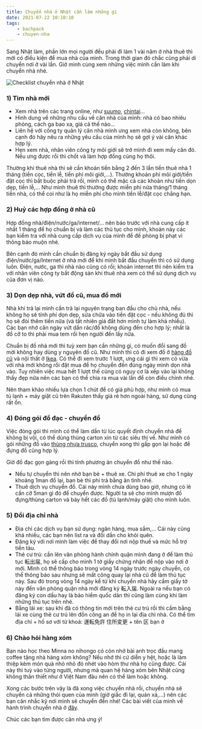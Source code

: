 ```yaml
---
title: Chuyển nhà ở Nhật cần làm những gì 
date: 2021-07-22 10:10:10
tags:
    - bachpack
    - chuyen-nha
---
```


Sang Nhật làm, phần lớn mọi người đều phải đi làm 1 vài năm ở nhà thuê thì mới có điều kiện để mua nhà của mình. Trong thời gian đó chắc cũng phải di chuyển nơi ở vài lần. Giờ mình cùng xem những việc mình cần làm khi chuyển nhà nhé.

![Checklist chuyển nhà ở Nhật](https://i.imgur.com/Zq8rB9n.png)

<!-- more -->

### 1) Tìm nhà mới

- Xem nhà trên các trang online, như [suumo](https://suumo.jp/), [chintai](https://www.chintai.net/)...
- Hình dung về những nhu cầu về căn nhà của mình: nhà có bao nhiêu phòng, cách ga bao xa, giá cả thế nào...
- Liên hệ với công ty quản lý căn nhà mình ưng xem nhà còn không, bên cạnh đó hãy nêu ra những yêu cầu của mình họ sẽ gợi ý vài căn khác hợp lý.
- Hẹn xem nhà, nhân viên công ty môi giới sẽ trở mình đi xem mấy căn đó. Nếu ưng được rồi thì chốt và làm hợp đồng cùng họ thôi.

Thường khi thuê nhà thì sẽ cần khoản tiền bằng 2 đến 3 lần tiền thuê nhà 1 tháng (tiền cọc, tiền lễ, tiền phí môi giới,...). Thường khoản phí môi giới/tiền đặt cọc thì bắt buộc phải trả rồi, mình có thể mặc cả các khoản như tiền dọn dẹp, tiền lễ,... Như mình thuê thì thường được miễn phí nửa tháng/1 tháng tiền nhà, có thể coi như là họ miễn phí cho mình tiền lễ/đặt cọc chẳng hạn.

### 2) Huỷ các hợp đồng ở nhà cũ

Hợp đồng nhà/điện/nước/ga/internet/... nên báo trước với nhà cung cấp ít nhất 1 tháng để họ chuẩn bị và làm các thủ tục cho mình, khoản này các bạn kiểm tra với nhà cung cấp dịch vụ của mình để đề phòng bị phạt vì thông báo muộn nhé.

Bên cạnh đó mình cần chuẩn bị đăng ký ngày bắt đầu sử dụng điện/nước/ga/Internet ở nhà mới để khi mình bắt đầu chuyển thì có sử dụng luôn. Điện, nước, ga thì nhà nào cũng có rồi; khoản internet thì nên kiểm tra với nhân viên công ty bất động sản khi thuê nhà xem có thể sử dụng dịch vụ của đơn vị nào.

### 3) Dọn dẹp nhà, vứt đồ cũ, mua đồ mới

Nhà khi trả lại mình cần trả lại nguyên trạng ban đầu cho chủ nhà, nếu không họ sẽ tính phí dọn dẹp, sửa chữa vào tiền đặt cọc - nếu không đủ thì họ sẽ đòi thêm tiền nữa (và tất nhiên giá đắt hơn mình tự làm khá nhiều). Các bạn nhớ căn ngày vứt dần rác/đồ không dùng đến cho hợp lý; nhất là đồ cỡ to thì phải mua tem rồi hẹn người đến lấy nữa.

Chuẩn bị đồ nhà mới thì tuỳ xem bạn cần những gì, có muốn đổi sang đồ mới không hay dùng y nguyên đồ cũ. Như mình thì có đi xem đồ ở [hàng đồ cũ](https://bach.mystories.vn/2021/07/23/sieu-thi-do-cu-o-Nhat/) và nội thất ở [Ikea](https://bach.mystories.vn/2021/06/13/ikea-lon-nhat-Nhat-Ban-shinmisato/). Có thể đi xem trước 1 lượt, ưng cái gì thì xem có vừa với nhà mới không rồi đặt mua để họ chuyển đến đúng ngày mình dọn nhà vào. Tuy nhiên việc mua hết 1 lượt thế cũng có nguy cơ là xếp vào lại không thấy đẹp nữa nên các bạn có thể chia ra mua vài lần để còn điều chỉnh nhé.

Nên tham khảo nhiều lựa chọn 1 chút để có giá phù hợp, như mình có mua tủ lạnh + máy giặt cũ trên Rakuten thấy giá rẻ hơn ngoài hàng, sử dụng cũng rất ổn.

### 4) Đóng gói đồ đạc - chuyển đồ 

Việc đóng gói thì mình có thể làm dần từ lúc quyết định chuyển nhà để không bị vội, có thể dùng thùng carton xin từ các siêu thị về. Như mình có gói những đồ vào [thùng nhựa trusco](https://bach.mystories.vn/2021/06/13/bao-quan-do-bang-thung-trusco/), chuyển xong thì gấp gọn lại hoặc để đựng đồ cũng hợp lý.

Giờ đồ đạc gọn gàng rồi thì tính phương án chuyển đồ như thế nào. 
- Nếu tự chuyển thì nên nhờ bạn bè + thuê xe. Chi phí thuê xe cho 1 ngày khoảng 1man đổ lại, bạn bè thì phí trả bằng ân tình nhé.
- Thuê dịch vụ chuyển đồ. Cái này mình chưa dùng bao giờ, nhưng có lẽ cần cỡ 5man gì đó để chuyển được. Người ta sẽ cho mình mượn đồ đựng/thùng carton và bày hết các đồ (tủ lạnh/máy giặt) cho mình luôn.

### 5) Đổi địa chỉ nhà 

- Địa chỉ các dịch vụ bạn sử dụng: ngân hàng, mua sắm,... Cái này cũng khá nhiều, các bạn nên list ra và đổi dần cho khỏi quên.
- Đăng ký với nơi mình làm việc để thay đổi nơi nộp thuế và mức hỗ trợ tiền tàu.
- Thẻ cư trú: cần lên văn phòng hành chính quận mình đang ở để làm thủ tục 転出届, họ sẽ cấp cho mình 1 tờ giấy chứng nhận để nộp vào nơi ở mới. Mình có thể thông báo trong vòng 14 ngày trước ngày chuyển, có thể thông báo sau nhưng sẽ mất công quay lại nhà cũ để làm thủ tục này. Sau đó trong vòng 14 ngày kể từ khi chuyển nhà hãy cầm giấy tờ này đến văn phòng quận nhà mới đăng ký 転入届. Ngoài ra nếu bạn có đăng ký con dấu hay là bảo hiểm quốc dân thì cũng làm cùng khi làm những thủ tục trên nhé.
- Bằng lái xe: sau khi đã có thông tin mới trên thẻ cư trú rồi thì cầm bằng lái xe cùng thẻ cư trú lên đồn công an để họ in lại địa chỉ nhà. Có thể tìm địa chỉ + hồ sơ với từ khoá: 運転免許 住所変更 + tên 区 bạn ở 

### 6) Chào hỏi hàng xóm

Bạn nào học theo Minna no nihongo có còn nhớ bài anh trọc đầu mang coffee tặng nhà hàng xóm không? Nếu nhớ thì cứ diễn y hệt, hoặc là làm thiệp kèm món quà nhỏ nhỏ đó nhét vào hòm thư nhà họ cũng được. Cái này thì tuỳ vào từng người, nhưng mà quan hệ hàng xóm bên Nhật cũng không thân thiết như ở Việt Nam đâu nên có thể làm hoặc không.

Xong các bước trên vậy là đã xong việc chuyển nhà rồi, chuyển nhà sẽ chuyển cả những thói quen của mình (giờ giấc đi lại, quán xá,...) nên các bạn cân nhắc kỹ nơi mình sẽ chuyển đến nhé! Các bài viết của mình về hành trình chuyển nhà ở [đây](https://bach.mystories.vn/tags/chuyen-nha/).

Chúc các bạn tìm được căn nhà ưng ý!


